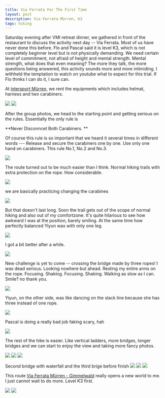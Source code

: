 ```yaml
---
title: Via Ferrata For The First Time
layout: post
description: Via Ferrata Mürren, K3
tags: hiking
---
```


Saturday evening after VMI retreat dinner, we gathered in front of the restaurant to discuss the activity next day -- Via Ferrata. Most of us have never done this before. Flo and Pascal said it is level K3, which is not completely beginner level but is not physically demanding. We need certain level of commitment, not afraid of height and mental strength. Mental strength, what does that even meaning? The more they talk, the more questions being answered, this activity sounds more and more intimiding. I withheld the temptation to watch on youtube what to expect for this trial. If Flo thinks I can do it, I sure can.

At [intersport Mürren](http://staegersport.ch/muerren/), we rent the equipments which includes helmat, harness and two carabiners. 

![](/public/images/viaferrata/tobias.jpg)
![](/public/images/viaferrata/groupbegin.jpg)

After the group photos, we head to the starting point and getting serious on the rules. Essentially the only rule is
 
**Never Disconncet Both Carabiners. **

Of course this rule is so important that we heard it several times in different words --- Release and secure the carabiners one by one. Use only one hand on carabiners. This rule No.1, No.2 and No.3.  

![](/public/images/viaferrata/rule.jpg)

The route turned out to be much easier than I think. Normal hiking trails with extra protection on the rope. How considerable. 

![](/public/images/viaferrata/easy.jpg)

we are basically practicing changing the carabines

![](/public/images/viaferrata/change.jpg)

But that doesn't last long. Soon the trail gets out of the scope of normal hiking and also out of my comfortzone. It's quite hilarious to see how awkward I was at the position, barely smiling. At the same time how perfectly balanced Yiyun was with only one leg.

![](/public/images/viaferrata/awkward.jpg) 

I got a bit better after a while. 

![](/public/images/viaferrata/better.jpg)
 
New challenge is yet to come -- crossing the bridge made by three ropes! I was dead serious. Looking nowhere but ahead. Resting my entire arms on the rope. Focusing. Shaking. Focusing. Shaking. Walking as slow as I can. Smile? no thank you. 

![](/public/images/viaferrata/better.jpg)

Yiyun, on the other side, was like dancing on the slack line because she has three instead of one rope.

![](/public/images/viaferrata/dance.jpg)

Pascal is doing a really bad job faking scary, hah

![](/public/images/viaferrata/fake.jpg)

The rest of the hike is easier. Like vertical ladders, more bridges, longer bridges and we can start to enjoy the view and taking more fancy photos. 

![](/public/images/viaferrata/vertical.jpg)
![](/public/images/viaferrata/trick1.jpg)
![](/public/images/viaferrata/view.jpg)

Second bridge with waterfall and the third brige before finish
![](/public/images/viaferrata/trick2.jpg)
![](/public/images/viaferrata/trick3.jpg)
![](/public/images/viaferrata/longbridge.jpg)

This route [Via Ferrata Mürren - Gimmelwald](https://www.klettersteig-muerren.ch/index.php/de/) really opens a new world to me. I just cannot wait to do more. Level K3 first. 

![](/public/images/viaferrata/hug.jpg)
![](/public/images/viaferrata/groupafter.jpg)
